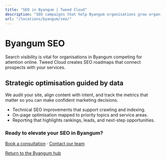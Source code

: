 ```yaml
---
title: "SEO in Byangum | Tweed Cloud"
description: "SEO campaigns that help Byangum organisations grow organic visibility."
url: "/locations/byangum/seo/"
---
```


# Byangum SEO

Search visibility is vital for organisations in Byangum competing for attention online. Tweed Cloud creates SEO roadmaps that connect prospects with your services.

## Strategic optimisation guided by data

We audit your site, align content with intent, and track the metrics that matter so you can make confident marketing decisions.

- Technical SEO improvements that support crawling and indexing.
- On-page optimisation mapped to priority topics and service areas.
- Reporting that highlights rankings, leads, and next-step opportunities.

### Ready to elevate your SEO in Byangum?

[Book a consultation](/consultation/) · [Contact our team](/contact/)

[Return to the Byangum hub](/locations/byangum/)

